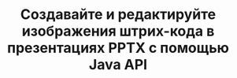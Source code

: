 ---
############################# Static ############################
layout: "auto-gen-gist"
draft: false
path: "ru/assembly/java/barcode/pptx/"
otherformats: PPT PPTM PPS PPSX PPSM POT POTX POTM ODP OTP 

############################# Head ############################
head_title: "Создавайте и добавляйте изображения штрих-кода в презентации PPTX с помощью Java API"
head_description: "Java API GroupDocs.Assembly поддерживает создание и добавление изображений штрих-кода в файлы презентаций PowerPoint (PPT, PPTX, PPTM, PPS, PPSX, PPSM, POT и ODP)."

############################# Header ############################
title: "Создавайте и редактируйте изображения штрих-кода в презентациях PPTX с помощью Java API"
description: " GroupDocs.Assembly Java API позволяет программистам создавать, редактировать и вставлять изображения штрих-кода в PPTX презентации PowerPoint внутри приложений Java и JSP."

######################### Download Button #######################
button:
    enable: true

############################# About ############################
about:
    enable: true
    title: "Как создавать и управлять штрих-кодами в презентациях? "
    content: |
       Презентация — отличный способ общения, который позволяет компаниям и отдельным лицам обмениваться информацией последовательным и простым способом. Штрих-коды в настоящее время очень широко используются во всем мире для решения нескольких важных задач, таких как идентификация продукта, отслеживание автомобильных запчастей, инвентаризация и управление запасами и многое другое. Java API GroupDocs.Assembly позволяет программистам легко создавать и вставлять штрих-коды в свои презентационные документы, написав всего пару строк кода. Он поддерживает несколько форматов файлов презентаций, таких как PPT, PPTX, PPTM, PPS, PPSX, PPSM, POT, POTX, POTM, ODP и многие другие. Это упрощает работу разработчиков, позволяя им запускать свои приложения без установки каких-либо сторонних приложений или Microsoft Office на свое устройство. Он поддерживает несколько расширенных функций для настройки штрих-кодов в слайдах презентации, таких как установка цветов переднего и заднего плана, настройки шрифтов, масштабирование изображения штрих-кода, настройка текста штрих-кода, настройка разрешения изображения штрих-кода и многое другое.

############################# content ############################
steps:
    enable: true
    block:
    - title_left: "Генерация штрих-кодов в презентациях PPTX"
      content_left: |
       Приведенный ниже код Java объясняет, как разработчики могут создавать изображения штрих-кода, используя различные поддерживаемые символы, и добавлять их в слайды презентации Microsoft PowerPoint PPTX с минимальными усилиями и затратами.

      title_right: "Добавьте штрих-коды в файл PPTX через Java"
      content_right: |
       * Создайте экземпляр [DocumentAssembler](https://apireference.groupdocs.com/assembly/java/com.groupdocs.assembly/DocumentAssembler) 
       * Создать пример объекта источника данных
       * Вызовите [AssembleDocument](https://apireference.groupdocs.com/assembly/java/com.groupdocs.assembly/DocumentAssembler#assembleDocument-java.io.InputStream-java.io.OutputStream-com.groupdocs.assembly.DataSourceInfo...-) метод со следующими параметрами
           * Поток для чтения шаблона документа.
           * Поток для записи результирующего документа.
           * Параметры загрузки и сохранения документов.
           * Подробности Информация об используемых объектах источника данных.

      gisthash: "ebb6d8215f329f457f843e9a9fc48c9c"
      gistfile: "generate_barcodes_in_presentations.java"

    - title_left: "Системные Требования"
      content_left: |
        API GroupDocs.Assembly Java поддерживаются на всех основных платформах и операционных системах. Он может создавать документы в Microsoft Word, Excel, PowerPoint, Outlook, OpenOffice и более 50 других форматах. Полное руководство по системным требованиям см. на странице [системные требования](https://docs.groupdocs.com/assembly/java/system-requirements/). Перед выполнением приведенного ниже кода убедитесь, что на вашем компьютере установлены следующие предварительные компоненты. система:
         * Операционные системы: Microsoft Windows, Linux, MacOS
         * Поддержка версий Java: J2SE 7.0 (1.7), J2SE 8.0 (1.8) или выше
         * Получите последнюю версию Java API GroupDocs.Assembly от [Maven](https://mvnrepository.com/artifact/com.groupdocs/groupdocs-assembly/)
        
      title_right: "Зачем использовать GroupDocs.Assembly"
      content_right: |
        * Создание пользовательских документов из шаблонов.
        * Динамически прикреплять вложения электронной почты.
        * Для создания и автоматизации документов не требуется никакого дополнительного программного обеспечения.
        * Создает выходной документ на основе источника данных.
        * Динамически вставлять содержимое документа в отчет
        * Применение формулы во время сборки электронной таблицы.
        * Обеспечивает поддержку нескольких форматов данных
        * Поддержка последовательных операций с данными.

demos:
    enable: true
        

more_formats:
    enable: true


back_to_top:
    enable: true
---